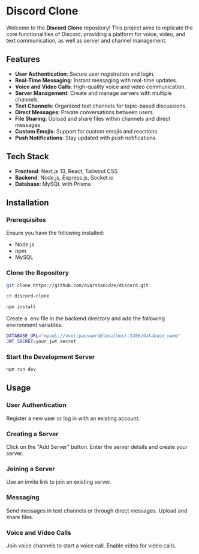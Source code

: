 # Discord Clone

Welcome to the **Discord Clone** repository! This project aims to replicate the core functionalities of Discord, providing a platform for voice, video, and text communication, as well as server and channel management.

## Features

- **User Authentication**: Secure user registration and login.
- **Real-Time Messaging**: Instant messaging with real-time updates.
- **Voice and Video Calls**: High-quality voice and video communication.
- **Server Management**: Create and manage servers with multiple channels.
- **Text Channels**: Organized text channels for topic-based discussions.
- **Direct Messages**: Private conversations between users.
- **File Sharing**: Upload and share files within channels and direct messages.
- **Custom Emojis**: Support for custom emojis and reactions.
- **Push Notifications**: Stay updated with push notifications.


## Tech Stack

- **Frontend**: Next.js 13, React, Tailwind CSS
- **Backend**: Node.js, Express.js, Socket.io
- **Database**: MySQL with Prisma

## Installation

### Prerequisites

Ensure you have the following installed:

- Node.js
- npm
- MySQL

### Clone the Repository
```bash
git clone https://github.com/dvarshanidze/discord.git
```
```bash
cd discord-clone
```
```bash
npm install
```

Create a .env file in the backend directory and add the following environment variables:
```bash
DATABASE_URL="mysql://user:password@localhost:3306/database_name"
JWT_SECRET=your_jwt_secret
```
### Start the Development Server
```bash
npm run dev
```

## Usage

### User Authentication
Register a new user or log in with an existing account.

### Creating a Server
Click on the "Add Server" button.
Enter the server details and create your server.

### Joining a Server
Use an invite link to join an existing server.

### Messaging
Send messages in text channels or through direct messages.
Upload and share files.

### Voice and Video Calls
Join voice channels to start a voice call.
Enable video for video calls.
